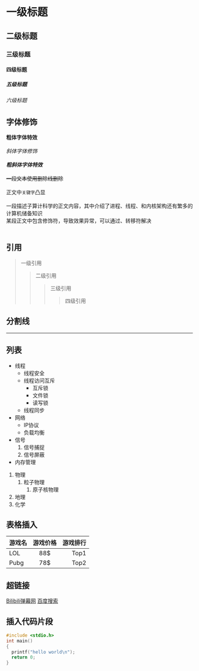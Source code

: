 # 一级标题
## 二级标题
### 三级标题
#### 四级标题
##### 五级标题
###### 六级标题

## 字体修饰

**粗体字体特效**<br><br>
*斜体字体修饰*<br><br>
***粗斜体字体特效***<br><br>
~~一段文本使用删除线删除~~<br><br>
正文中`关键字`凸显<br><br>
一段描述子算计科学的正文内容，其中介绍了进程、线程、和内核架构还有繁多的<br>计算机储备知识<br>
某段正文中包含修饰符，导致效果异常，可以通过、转移符解决<br><br>


## 引用
> 一级引用
>> 二级引用
>>> 三级引用
>>>> 四级引用

## 分割线

*****

## 列表

* 线程
  * 线程安全
  * 线程访问互斥
    * 互斥锁
    * 文件锁
    * 读写锁
  * 线程同步
* 网络
  * IP协议
  * 负载均衡
* 信号
  1. 信号捕捉
  2. 信号屏蔽
* 内存管理


1. 物理
   1. 粒子物理
      1. 原子核物理
2. 地理
3. 化学

## 表格插入
游戏名|游戏价格|游戏排行
---|:-:|---:
LOL|88$|Top1
Pubg|78$|Top2

## 超链接
[Bilibili弹幕网](https://www.bilibili.com "点击进入B站")
[百度搜索](https://www.baidu.com "点击进入")

## 插入代码片段
```c
#include <stdio.h>
int main()
{
  printf("hello world\n");
  return 0;
}
```

```cpp
```
